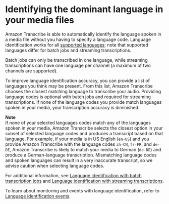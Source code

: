 # Identifying the dominant language in your media files<a name="lang-id"></a>

Amazon Transcribe is able to automatically identify the language spoken in a media file without you having to specify a language code\. Language identification works for all [supported languages](supported-languages.md#table-language-matrix); note that supported languages differ for batch jobs and streaming transcriptions\.

Batch jobs can only be transcribed in one language, while streaming transcriptions can have one language per channel \(a maximum of two channels are supported\)\.

To improve language identification accuracy, you can provide a list of languages you think may be present\. From this list, Amazon Transcribe chooses the closest matching language to transcribe your audio\. Providing language codes is optional with batch jobs and required for streaming transcriptions\. If none of the language codes you provide match languages spoken in your media, your transcription accuracy is diminished\.

**Note**  
If none of your selected languages codes match any of the languages spoken in your media, Amazon Transcribe selects the closest option in your subset of selected language codes and produces a transcript based on that language\. For example, if your media is in US English \(`en-US`\) and you provide Amazon Transcribe with the language codes `zh-CN`, `fr-FR`, and `de-DE`, Amazon Transcribe is likely to match your media to German \(`de-DE`\) and produce a German\-language transcription\. Mismatching language codes and spoken languages can result in a very inaccurate transcript, so we advise caution when selecting language codes\.

For additional information, see [Language identification with batch transcription jobs](lang-id-batch.md) and [Language identification with streaming transcriptions](lang-id-stream.md)\.

To learn about monitoring and events with language identification, refer to [Language identification events](cloud-watch-events.md#lang-id-event)\.